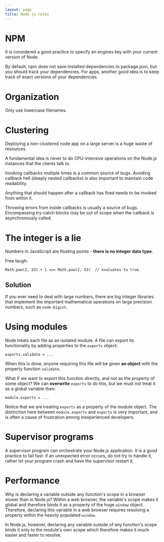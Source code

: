 ```yaml
---
layout: page
title: Node.js notes
---
```


NPM
===
It is considered a good practice to specify an engines key with your current
version of Node.

By default, npm does not save installed dependencies to package.json, but you
should track your dependencies. For apps, another good idea is to keep track of
exact versions of your dependencies.

Organization
============
Only use lowercase filenames.

Clustering
==========
Deploying a non-clustered node app on a large server is a huge waste of
resources.

A fundamental idea is never to do CPU-intensive operations on the Node.js
instances that the clients talk to.

Invoking callbacks multiple times is a common source of bugs. Avoiding callback
hell (deeply nested callbacks) is also important to maintain code readability.

Anything that should happen after a callback has fired needs to be invoked from
within it.

Throwing errors from inside callbacks is usually a source of bugs. Encompassing
try-catch blocks may be out of scope when the callback is asynchronously
called.

The integer is a lie
====================
Numbers in JavaScript are floating points - **there is no integer data type**.

Free laugh:

    Math.pow(2, 53) + 1 === Math.pow(2, 53)  // evaluates to true.

Solution
--------
If you ever need to deal with large numbers, there are big integer libraries
that implement the important mathematical operations on large precision
numbers, such as `node-bigint`.

Using modules
=============
Node treats each file as an isolated module. A file can export its
functionality by adding properties to the `exports` object:

    exports.validate = ...

When this is done, anyone requiring this file will be given **an object** with
the property function `validate`.

What if we want to export this function directly, and not as the property of
some object? We can **overwrite** `exports` to do this, but we must not treat
it as a global variable then:

    module.exports = ... 

Notice that we are treating `exports` as a property of the module object. The
distinction here between `module.exports` and `exports` is very important, and
is often a cause of frustration among inexperienced developers.

Supervisor programs
===================
A supervisor program can orchestrate your Node.js application. It is a good
practice to fail fast: if an unexpected error occurs, do not try to handle it,
rather let your program crash and have the supervisor restart it.

Performance
===========
Why is declaring a variable outside any function's scope in a browser slower
than in Node.js? Within a web browser, the variable's scope makes it global
and therefore binds it as a property of the huge `window` object. Therefore,
declaring this variable in a web browser requires resolving a property within
the heavily populated `window`.

In Node.js, however, declaring any variable outside of any function's scope
binds it only to the module's own scope which therefore makes it much easier
and faster to resolve.
